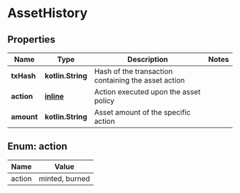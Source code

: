 
# AssetHistory

## Properties
Name | Type | Description | Notes
------------ | ------------- | ------------- | -------------
**txHash** | **kotlin.String** | Hash of the transaction containing the asset action | 
**action** | [**inline**](#ActionEnum) | Action executed upon the asset policy | 
**amount** | **kotlin.String** | Asset amount of the specific action | 


<a name="ActionEnum"></a>
## Enum: action
Name | Value
---- | -----
action | minted, burned



